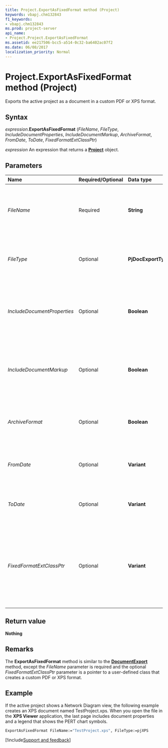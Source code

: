 ```yaml
---
title: Project.ExportAsFixedFormat method (Project)
keywords: vbapj.chm132843
f1_keywords:
- vbapj.chm132843
ms.prod: project-server
api_name:
- Project.Project.ExportAsFixedFormat
ms.assetid: ee217506-bcc5-a514-0c32-ba6402ac07f2
ms.date: 06/08/2017
localization_priority: Normal
---
```



# Project.ExportAsFixedFormat method (Project)

Exports the active project as a document in a custom PDF or XPS format.


## Syntax

_expression_.**ExportAsFixedFormat** (_FileName_, _FileType_, _IncludeDocumentProperties_, _IncludeDocumentMarkup_, _ArchiveFormat_, _FromDate_, _ToDate_, _FixedFormatExtClassPtr_)

 _expression_ An expression that returns a **[Project](project.project.md)** object.


## Parameters



|Name|Required/Optional|Data type|Description|
|:-----|:-----|:-----|:-----|
| _FileName_|Required|**String**|Specifies the file name of the exported document. The default value is the name of the active project as a PDF file.|
| _FileType_|Optional|**PjDocExportType**|Specifies whether to export the project as a PDF or an XPS document. The default value is  **pjPDF** (0).|
| _IncludeDocumentProperties_|Optional|**Boolean**|If  **True**, the last page of the exported document includes some document properties. The default value is **True**.|
| _IncludeDocumentMarkup_|Optional|**Boolean**|If  **True**, the last page of the exported document includes a legend of the symbols shown in the view. The default value is **True**.|
| _ArchiveFormat_|Optional|**Boolean**|If  **True**, exports a PDF document in the ISO 19500-1 compliant (PDF/A) format. The default value is **False**.|
| _FromDate_|Optional|**Variant**|The start date of the range of dates to publish. The default value is the project start date.|
| _ToDate_|Optional|**Variant**|The end date of the range of dates to publish. The default value is the project end date.|
| _FixedFormatExtClassPtr_|Optional|**Variant**|Pointer to a custom class in an add-in that implements the  **IMsoDocExporter** COM interface that allows calls to an alternate implementation of code for the document format. The default is a null pointer.|

## Return value

 **Nothing**


## Remarks

The  **ExportAsFixedFormat** method is similar to the **[DocumentExport](Project.Application.DocumentExport.md)** method, except the _FileName_ parameter is required and the optional _FixedFormatExtClassPtr_ parameter is a pointer to a user-defined class that creates a custom PDF or XPS format.


## Example

If the active project shows a Network Diagram view, the following example creates an XPS document named TestProject.xps. When you open the file in the  **XPS Viewer** application, the last page includes document properties and a legend that shows the PERT chart symbols.


```vb
ExportAsFixedFormat FileName:="TestProject.xps", FileType:=pjXPS
```

[!include[Support and feedback](~/includes/feedback-boilerplate.md)]